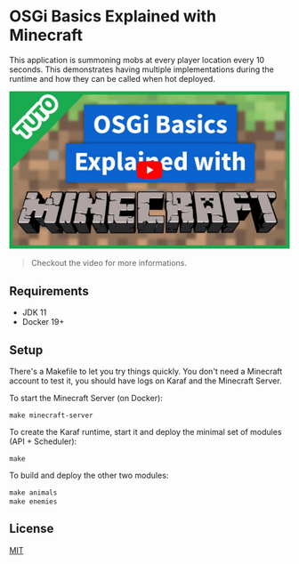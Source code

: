# OSGi Basics Explained with Minecraft

This application is summoning mobs at every player location every 10 seconds.
This demonstrates having multiple implementations during the runtime and how they can be called when hot deployed.

[![video](https://github.com/lgdd/doc-assets/blob/main/osgi-basics-explained-with-minecraft/thumbnail.jpg?raw=true)](https://youtu.be/dfnzTfVfT6U "OSGi Basics Explained with Minecraft")
> Checkout the video for more informations.

## Requirements

- JDK 11
- Docker 19+

## Setup

There's a Makefile to let you try things quickly.
You don't need a Minecraft account to test it, you should have logs on Karaf and the Minecraft Server.

To start the Minecraft Server (on Docker):
```
make minecraft-server
```

To create the Karaf runtime, start it and deploy the minimal set of modules (API + Scheduler):
```shell
make
```

To build and deploy the other two modules:
```shell
make animals
make enemies
```

## License

[MIT](LICENSE)